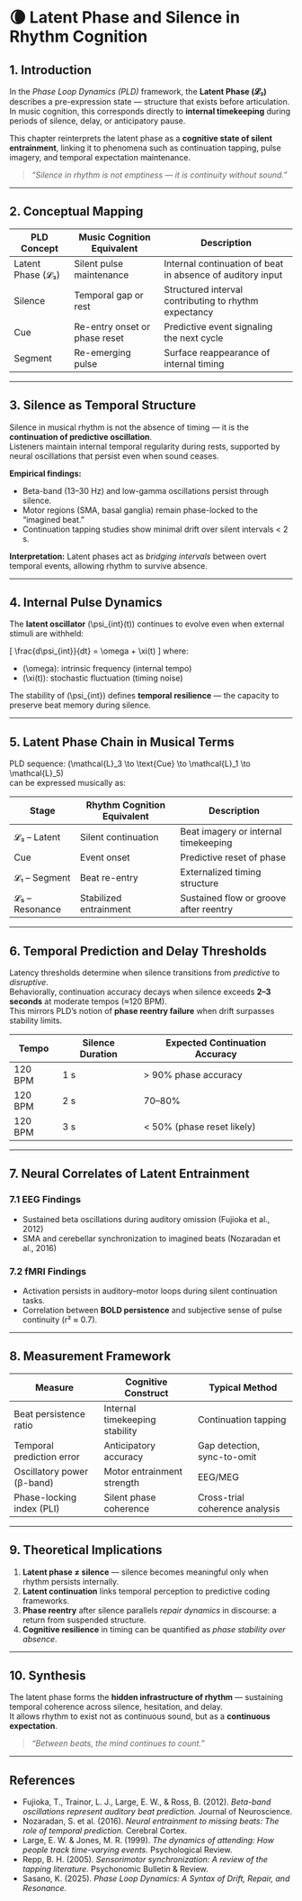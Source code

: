 # 🌘 Latent Phase and Silence in Rhythm Cognition

## 1. Introduction

In the *Phase Loop Dynamics (PLD)* framework, the **Latent Phase (𝓛₃)** describes a pre-expression state — structure that exists before articulation.  
In music cognition, this corresponds directly to **internal timekeeping** during periods of silence, delay, or anticipatory pause.

This chapter reinterprets the latent phase as a **cognitive state of silent entrainment**, linking it to phenomena such as continuation tapping, pulse imagery, and temporal expectation maintenance.

> *“Silence in rhythm is not emptiness — it is continuity without sound.”*

---

## 2. Conceptual Mapping

| PLD Concept | Music Cognition Equivalent | Description |
|--------------|----------------------------|--------------|
| Latent Phase (𝓛₃) | Silent pulse maintenance | Internal continuation of beat in absence of auditory input |
| Silence | Temporal gap or rest | Structured interval contributing to rhythm expectancy |
| Cue | Re-entry onset or phase reset | Predictive event signaling the next cycle |
| Segment | Re-emerging pulse | Surface reappearance of internal timing |

---

## 3. Silence as Temporal Structure

Silence in musical rhythm is not the absence of timing — it is the **continuation of predictive oscillation**.  
Listeners maintain internal temporal regularity during rests, supported by neural oscillations that persist even when sound ceases.

**Empirical findings:**
- Beta-band (13–30 Hz) and low-gamma oscillations persist through silence.  
- Motor regions (SMA, basal ganglia) remain phase-locked to the “imagined beat.”  
- Continuation tapping studies show minimal drift over silent intervals < 2 s.  

**Interpretation:** Latent phases act as *bridging intervals* between overt temporal events, allowing rhythm to survive absence.

---

## 4. Internal Pulse Dynamics

The **latent oscillator** \(\psi_{int}(t)\) continues to evolve even when external stimuli are withheld:

\[
\frac{d\psi_{int}}{dt} = \omega + \xi(t)
\]
where:
- \(\omega\): intrinsic frequency (internal tempo)
- \(\xi(t)\): stochastic fluctuation (timing noise)

The stability of \(\psi_{int}\) defines **temporal resilience** — the capacity to preserve beat memory during silence.

---

## 5. Latent Phase Chain in Musical Terms

PLD sequence: \(\mathcal{L}_3 \to \text{Cue} \to \mathcal{L}_1 \to \mathcal{L}_5\)  
can be expressed musically as:

| Stage | Rhythm Cognition Equivalent | Description |
|--------|-----------------------------|-------------|
| 𝓛₃ – Latent | Silent continuation | Beat imagery or internal timekeeping |
| Cue | Event onset | Predictive reset of phase |
| 𝓛₁ – Segment | Beat re-entry | Externalized timing structure |
| 𝓛₅ – Resonance | Stabilized entrainment | Sustained flow or groove after reentry |

---

## 6. Temporal Prediction and Delay Thresholds

Latency thresholds determine when silence transitions from *predictive* to *disruptive*.  
Behaviorally, continuation accuracy decays when silence exceeds **2–3 seconds** at moderate tempos (≈120 BPM).  
This mirrors PLD’s notion of **phase reentry failure** when drift surpasses stability limits.

| Tempo | Silence Duration | Expected Continuation Accuracy |
|--------|------------------|--------------------------------|
| 120 BPM | 1 s | > 90% phase accuracy |
| 120 BPM | 2 s | 70–80% |
| 120 BPM | 3 s | < 50% (phase reset likely) |

---

## 7. Neural Correlates of Latent Entrainment

### 7.1 EEG Findings
- Sustained beta oscillations during auditory omission (Fujioka et al., 2012)  
- SMA and cerebellar synchronization to imagined beats (Nozaradan et al., 2016)

### 7.2 fMRI Findings
- Activation persists in auditory–motor loops during silent continuation tasks.  
- Correlation between **BOLD persistence** and subjective sense of pulse continuity (r² ≈ 0.7).

---

## 8. Measurement Framework

| Measure | Cognitive Construct | Typical Method |
|----------|--------------------|----------------|
| Beat persistence ratio | Internal timekeeping stability | Continuation tapping |
| Temporal prediction error | Anticipatory accuracy | Gap detection, sync-to-omit |
| Oscillatory power (β-band) | Motor entrainment strength | EEG/MEG |
| Phase-locking index (PLI) | Silent phase coherence | Cross-trial coherence analysis |

---

## 9. Theoretical Implications

1. **Latent phase ≠ silence** — silence becomes meaningful only when rhythm persists internally.  
2. **Latent continuation** links temporal perception to predictive coding frameworks.  
3. **Phase reentry** after silence parallels *repair dynamics* in discourse: a return from suspended structure.  
4. **Cognitive resilience** in timing can be quantified as *phase stability over absence*.

---

## 10. Synthesis

The latent phase forms the **hidden infrastructure of rhythm** — sustaining temporal coherence across silence, hesitation, and delay.  
It allows rhythm to exist not as continuous sound, but as a **continuous expectation**.

> *“Between beats, the mind continues to count.”*

---

## References

- Fujioka, T., Trainor, L. J., Large, E. W., & Ross, B. (2012). *Beta-band oscillations represent auditory beat prediction.* Journal of Neuroscience.  
- Nozaradan, S. et al. (2016). *Neural entrainment to missing beats: The role of temporal prediction.* Cerebral Cortex.  
- Large, E. W. & Jones, M. R. (1999). *The dynamics of attending: How people track time-varying events.* Psychological Review.  
- Repp, B. H. (2005). *Sensorimotor synchronization: A review of the tapping literature.* Psychonomic Bulletin & Review.  
- Sasano, K. (2025). *Phase Loop Dynamics: A Syntax of Drift, Repair, and Resonance.*
